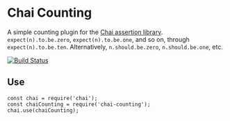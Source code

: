 # Chai Counting

A simple counting plugin for the [Chai assertion library](http://chaijs.com/). `expect(n).to.be.zero`, `expect(n).to.be.one`, and so on, through `expect(n).to.be.ten`. Alternatively, `n.should.be.zero`, `n.should.be.one`, etc.

[![Build Status](https://travis-ci.org/bhritchie/chai-counting.svg?branch=master)](https://travis-ci.org/bhritchie/chai-counting)

<!--
## Install

	npm install chai-counting
-->

## Use

	const chai = require('chai');
	const chaiCounting = require('chai-counting');
	chai.use(chaiCounting);